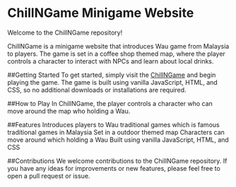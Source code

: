 # ChillNGame Minigame Website
Welcome to the ChillNGame repository!


ChillNGame is a minigame website that introduces Wau game from Malaysia to players. The game is set in a coffee shop themed map, where the player controls a character to interact with NPCs and learn about local drinks.

##Getting Started
To get started, simply visit the <a href= "https://limhonting.github.io/TCS-Mini-Game/">ChillNGame</a> and begin playing the game. The game is built using vanilla JavaScript, HTML, and CSS, so no additional downloads or installations are required.

##How to Play
In ChillNGame, the player controls a character who can move around the map who holding a Wau.

##Features
Introduces players to Wau traditional games which is famous traditional games in Malaysia
Set in a outdoor themed map
Characters can move around which holding a Wau
Built using vanilla JavaScript, HTML, and CSS

##Contributions
We welcome contributions to the ChillNGame repository. If you have any ideas for improvements or new features, please feel free to open a pull request or issue.
